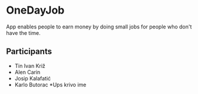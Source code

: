 # OneDayJob

App enables people to earn money by doing small jobs for people who don't have the time.

## Participants

* Tin Ivan Križ
* Alen Carin
* Josip Kalafatić
* Karlo Butorac
*Ups krivo ime
